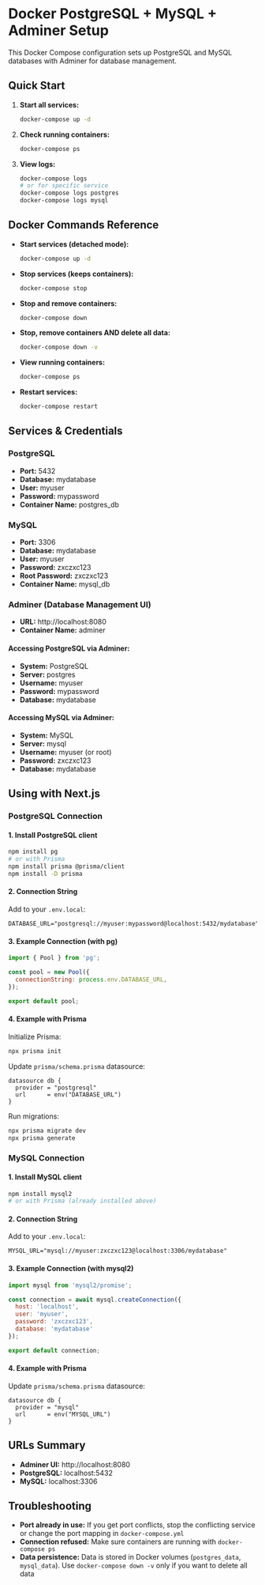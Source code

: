 # Docker PostgreSQL + MySQL + Adminer Setup

This Docker Compose configuration sets up PostgreSQL and MySQL databases with Adminer for database management.

## Quick Start

1. **Start all services:**
   ```bash
   docker-compose up -d
   ```

2. **Check running containers:**
   ```bash
   docker-compose ps
   ```

3. **View logs:**
   ```bash
   docker-compose logs
   # or for specific service
   docker-compose logs postgres
   docker-compose logs mysql
   ```

## Docker Commands Reference

- **Start services (detached mode):**
  ```bash
  docker-compose up -d
  ```

- **Stop services (keeps containers):**
  ```bash
  docker-compose stop
  ```

- **Stop and remove containers:**
  ```bash
  docker-compose down
  ```

- **Stop, remove containers AND delete all data:**
  ```bash
  docker-compose down -v
  ```

- **View running containers:**
  ```bash
  docker-compose ps
  ```

- **Restart services:**
  ```bash
  docker-compose restart
  ```

## Services & Credentials

### PostgreSQL
- **Port:** 5432
- **Database:** mydatabase
- **User:** myuser
- **Password:** mypassword
- **Container Name:** postgres_db

### MySQL
- **Port:** 3306
- **Database:** mydatabase
- **User:** myuser
- **Password:** zxczxc123
- **Root Password:** zxczxc123
- **Container Name:** mysql_db

### Adminer (Database Management UI)
- **URL:** http://localhost:8080
- **Container Name:** adminer

#### Accessing PostgreSQL via Adminer:
- **System:** PostgreSQL
- **Server:** postgres
- **Username:** myuser
- **Password:** mypassword
- **Database:** mydatabase

#### Accessing MySQL via Adminer:
- **System:** MySQL
- **Server:** mysql
- **Username:** myuser (or root)
- **Password:** zxczxc123
- **Database:** mydatabase

## Using with Next.js

### PostgreSQL Connection

#### 1. Install PostgreSQL client
```bash
npm install pg
# or with Prisma
npm install prisma @prisma/client
npm install -D prisma
```

#### 2. Connection String
Add to your `.env.local`:
```env
DATABASE_URL="postgresql://myuser:mypassword@localhost:5432/mydatabase"
```

#### 3. Example Connection (with pg)
```javascript
import { Pool } from 'pg';

const pool = new Pool({
  connectionString: process.env.DATABASE_URL,
});

export default pool;
```

#### 4. Example with Prisma
Initialize Prisma:
```bash
npx prisma init
```

Update `prisma/schema.prisma` datasource:
```prisma
datasource db {
  provider = "postgresql"
  url      = env("DATABASE_URL")
}
```

Run migrations:
```bash
npx prisma migrate dev
npx prisma generate
```

### MySQL Connection

#### 1. Install MySQL client
```bash
npm install mysql2
# or with Prisma (already installed above)
```

#### 2. Connection String
Add to your `.env.local`:
```env
MYSQL_URL="mysql://myuser:zxczxc123@localhost:3306/mydatabase"
```

#### 3. Example Connection (with mysql2)
```javascript
import mysql from 'mysql2/promise';

const connection = await mysql.createConnection({
  host: 'localhost',
  user: 'myuser',
  password: 'zxczxc123',
  database: 'mydatabase'
});

export default connection;
```

#### 4. Example with Prisma
Update `prisma/schema.prisma` datasource:
```prisma
datasource db {
  provider = "mysql"
  url      = env("MYSQL_URL")
}
```

## URLs Summary
- **Adminer UI:** http://localhost:8080
- **PostgreSQL:** localhost:5432
- **MySQL:** localhost:3306

## Troubleshooting

- **Port already in use:** If you get port conflicts, stop the conflicting service or change the port mapping in `docker-compose.yml`
- **Connection refused:** Make sure containers are running with `docker-compose ps`
- **Data persistence:** Data is stored in Docker volumes (`postgres_data`, `mysql_data`). Use `docker-compose down -v` only if you want to delete all data
